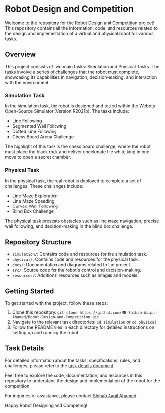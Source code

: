 # Robot Design and Competition

Welcome to the repository for the Robot Design and Competition project! This repository contains all the information, code, and resources related to the design and implementation of a virtual and physical robot for various tasks.

## Overview

This project consists of two main tasks: Simulation and Physical Tasks. The tasks involve a series of challenges that the robot must complete, showcasing its capabilities in navigation, decision-making, and interaction with the environment.

### Simulation Task

In the simulation task, the robot is designed and tested within the Webots Open-Source Simulator (Version R2021b). The tasks include:

- Line Following
- Segmented Wall Following
- Dotted Line Following
- Chess Board Arena Challenge

The highlight of this task is the chess board challenge, where the robot must place the black rook and  deliver checkmate the white king in one move to open a secret chamber.

### Physical Task

In the physical task, the real robot is deployed to complete a set of challenges. These challenges include:

- Line Maze Exploration
- Line Maze Speeding
- Curved Wall Following
- Blind Box Challenge

The physical task presents obstacles such as line maze navigation, precise wall following, and decision-making in the blind box challenge.

## Repository Structure

- `simulation/`: Contains code and resources for the simulation task.
- `physical/`: Contains code and resources for the physical task.
- `docs/`: Documentation and diagrams related to the project.
- `src/`: Source code for the robot's control and decision-making.
- `resources/`: Additional resources such as images and models.

## Getting Started

To get started with the project, follow these steps:

1. Clone this repository: `git clone https://github.com/MB-Shihab-Aaqil-Ahamed/Robot-Design-and-Competition.git`
2. Navigate to the relevant task directories: `cd simulation` or `cd physical`
3. Follow the README files in each directory for detailed instructions on setting up and running the robot.

## Task Details

For detailed information about the tasks, specifications, rules, and challenges, please refer to the [task details document](/docs/EN2533_Task_Description.pdf).

Feel free to explore the code, documentation, and resources in this repository to understand the design and implementation of the robot for the competition.

For inquiries or assistance, please contact [Shihab Aaqil Ahamed](mailto:shihabaaqilahamed@gmail.com).

Happy Robot Designing and Competing!
